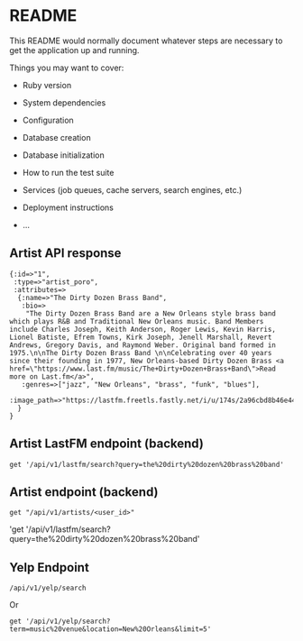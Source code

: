 # README

This README would normally document whatever steps are necessary to get the
application up and running.

Things you may want to cover:

* Ruby version

* System dependencies

* Configuration

* Database creation

* Database initialization

* How to run the test suite

* Services (job queues, cache servers, search engines, etc.)

* Deployment instructions

* ...
## Artist API response
```
{:id=>"1",
 :type=>"artist_poro",
 :attributes=>
  {:name=>"The Dirty Dozen Brass Band",
   :bio=>
    "The Dirty Dozen Brass Band are a New Orleans style brass band which plays R&B and Traditional New Orleans music. Band Members include Charles Joseph, Keith Anderson, Roger Lewis, Kevin Harris, Lionel Batiste, Efrem Towns, Kirk Joseph, Jenell Marshall, Revert Andrews, Gregory Davis, and Raymond Weber. Original band formed in 1975.\n\nThe Dirty Dozen Brass Band \n\nCelebrating over 40 years since their founding in 1977, New Orleans-based Dirty Dozen Brass <a href=\"https://www.last.fm/music/The+Dirty+Dozen+Brass+Band\">Read more on Last.fm</a>",
   :genres=>["jazz", "New Orleans", "brass", "funk", "blues"],
   :image_path=>"https://lastfm.freetls.fastly.net/i/u/174s/2a96cbd8b46e442fc41c2b86b821562f.png"
  }
}
```
## Artist LastFM endpoint (backend)
```
get '/api/v1/lastfm/search?query=the%20dirty%20dozen%20brass%20band'
```
## Artist endpoint (backend)
```
get "/api/v1/artists/<user_id>"
```

'get '/api/v1/lastfm/search?query=the%20dirty%20dozen%20brass%20band'

## Yelp Endpoint
```
/api/v1/yelp/search
```
Or
```
get '/api/v1/yelp/search?term=music%20venue&location=New%20Orleans&limit=5'
```